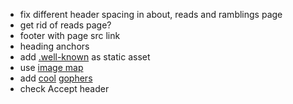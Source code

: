 - fix different header spacing in about, reads and ramblings page
- get rid of reads page?
- footer with page src link
- heading anchors
- add [.well-known](https://www.rfc-editor.org/rfc/rfc8615) as static asset
- use [image map](https://www.devever.net/~hl/imagemap-example-client#cs-balloon)
- add [cool](https://github.com/MariaLetta/free-gophers-pack) [gophers](https://github.com/egonelbre/gophers)
- check Accept header
